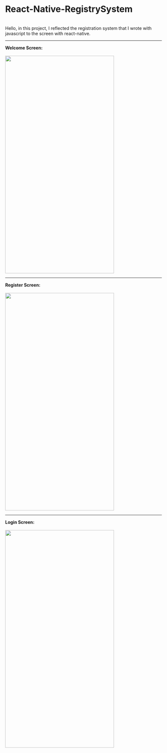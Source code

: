 # React-Native-RegistrySystem
<br>
Hello, in this project, I reflected the registration system that I wrote with javascript to the screen with react-native.
<hr>


<b>Welcome Screen:<br></b>
<br>
<img src="https://user-images.githubusercontent.com/99321522/216844646-5dc6148d-104b-4f60-9c9c-1a168bb9361b.png" width="350" height="700" />
<br>
<hr>
<b>Register Screen:<br></b>
<br>
<img src="https://user-images.githubusercontent.com/99321522/216844657-740c766b-02c1-4197-99e2-77bb73b69c25.png" width="350" height="700" />
<br>
<hr>
<b>Login Screen:<br></b>
<br>
<img src="https://user-images.githubusercontent.com/99321522/216844691-40c1e0ba-ab0c-49b4-9a40-88af519643fc.png" width="350" height="700" />
<br>

